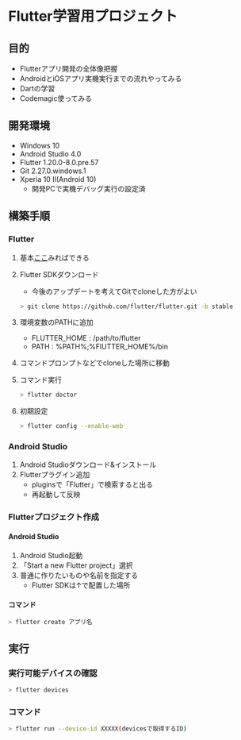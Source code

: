 # Flutter学習用プロジェクト

## 目的

* Flutterアプリ開発の全体像把握
* AndroidとiOSアプリ実機実行までの流れやってみる
* Dartの学習
* Codemagic使ってみる

## 開発環境

* Windows 10
* Android Studio 4.0
* Flutter 1.20.0-8.0.pre.57
* Git 2.27.0.windows.1
* Xperia 10 II(Android 10)
    * 開発PCで実機デバッグ実行の設定済

## 構築手順

### Flutter

1. 基本[ここ](https://flutter.dev/docs/get-started/install/windows)みればできる

2. Flutter SDKダウンロード
    * 今後のアップデートを考えてGitでcloneした方がよい

    ```sh
    > git clone https://github.com/flutter/flutter.git -b stable
    ```

3. 環境変数のPATHに追加
    * FLUTTER_HOME : /path/to/flutter
    * PATH : %PATH%;%FlUTTER_HOME%/bin
4. コマンドプロンプトなどでcloneした場所に移動
5. コマンド実行

    ```sh
    > flutter doctor
    ```
6. 初期設定

    ```sh
    > flutter config --enable-web
    ```

### Android Studio

1. Android Studioダウンロード&インストール
2. Flutterプラグイン追加
    * pluginsで「Flutter」で検索すると出る
    * 再起動して反映

### Flutterプロジェクト作成

#### Android Studio

1. Android Studio起動
2. 「Start a new Flutter project」選択
3. 普通に作りたいものや名前を指定する
    * Flutter SDKは↑で配置した場所

#### コマンド

```sh
> flutter create アプリ名
```

## 実行

### 実行可能デバイスの確認

```sh
> flutter devices
```

### コマンド

```sh
> flutter run --device-id XXXXX(devicesで取得するID)
```